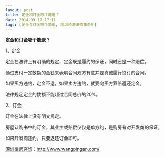 ```yaml
---
layout: post
title: 定金和订金哪个能退？
date: 2014-03-17 17:11
tags: [定金与订金哪个能退, 深圳经济律师事务所]
---
```

<strong>定金和订金哪个能退？</strong>

1、定金

定金在法律上有明确的规定，定金既是履约的保证，同时还是一种赔偿。

通过支付一定数额的金钱来表明合同双方有意并要真诚履行签订的合同。

如果买方违约，定金不退，如果卖方违约，就要向买方双倍返还定金。

法律规定定金的数额不能超过合同总价的20%。

2、订金

订金在法律上没有明文规定。

房屋认购书中的订金，其业主或赔偿仅仅是单方的，是购房者对开发商的保证。

如果开发商违约，只要退还订金即可。

<a href="http://www.wangpingan.com/">深圳律师咨询</a>：<a href="http://www.wangpingan.com/">http://www.wangpingan.com/</a>


